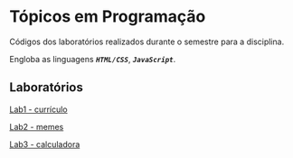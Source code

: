 # Tópicos em Programação

Códigos dos laboratórios realizados durante o semestre para a disciplina.

Engloba as linguagens ***```HTML/CSS```***, ***```JavaScript```***.

## Laboratórios
[Lab1 - currículo](https://h-ssiqueira.github.io/ProgramsCOLLEGE/TP/lab01)

[Lab2 - memes](https://h-ssiqueira.github.io/ProgramsCOLLEGE/TP/lab02)

[Lab3 - calculadora](https://h-ssiqueira.github.io/ProgramsCOLLEGE/TP/lab03)